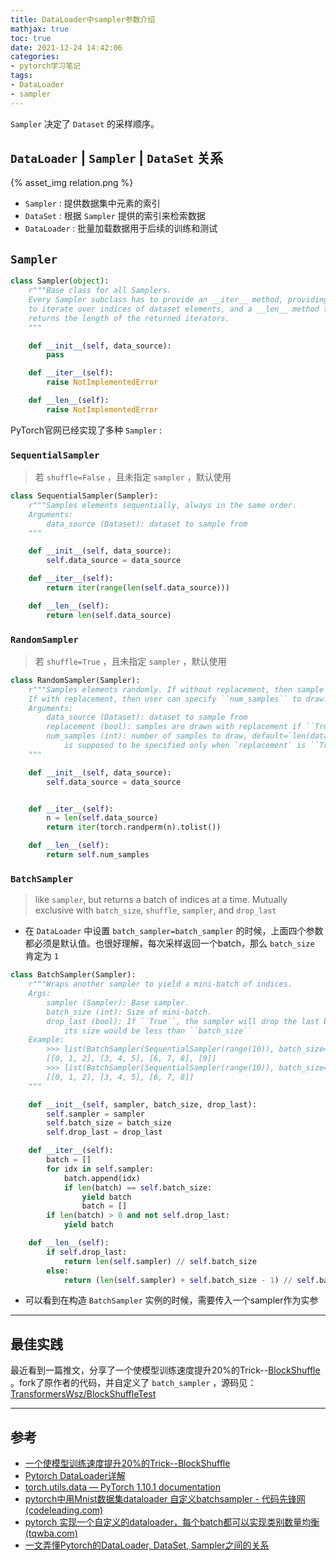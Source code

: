 ```yaml
---
title: DataLoader中sampler参数介绍
mathjax: true
toc: true
date: 2021-12-24 14:42:06
categories:
- pytorch学习笔记
tags:
- DataLoader
- sampler
---
```


`Sampler` 决定了 `Dataset` 的采样顺序。

<!--more-->

 ## `DataLoader` | `Sampler` | `DataSet` 关系

{% asset_img relation.png %}


- `Sampler` : 提供数据集中元素的索引
- `DataSet` : 根据 `Sampler` 提供的索引来检索数据
- `DataLoader` : 批量加载数据用于后续的训练和测试

## `Sampler`

```python
class Sampler(object):
    r"""Base class for all Samplers.
    Every Sampler subclass has to provide an __iter__ method, providing a way
    to iterate over indices of dataset elements, and a __len__ method that
    returns the length of the returned iterators.
    """

    def __init__(self, data_source):
        pass

    def __iter__(self):
        raise NotImplementedError

    def __len__(self):
        raise NotImplementedError
```

PyTorch官网已经实现了多种 `Sampler` :

### `SequentialSampler`

> 若 `shuffle=False` ，且未指定 `sampler` ，默认使用

```python
class SequentialSampler(Sampler):
    r"""Samples elements sequentially, always in the same order.
    Arguments:
        data_source (Dataset): dataset to sample from
    """

    def __init__(self, data_source):
        self.data_source = data_source

    def __iter__(self):
        return iter(range(len(self.data_source)))

    def __len__(self):
        return len(self.data_source)
```

### `RandomSampler`

> 若 `shuffle=True` ，且未指定 `sampler` ，默认使用

```python
class RandomSampler(Sampler):
    r"""Samples elements randomly. If without replacement, then sample from a shuffled dataset.
    If with replacement, then user can specify ``num_samples`` to draw.
    Arguments:
        data_source (Dataset): dataset to sample from
        replacement (bool): samples are drawn with replacement if ``True``, default=``False``
        num_samples (int): number of samples to draw, default=`len(dataset)`. This argument
            is supposed to be specified only when `replacement` is ``True``.
    """

    def __init__(self, data_source):
        self.data_source = data_source


    def __iter__(self):
        n = len(self.data_source)
        return iter(torch.randperm(n).tolist())

    def __len__(self):
        return self.num_samples
```

### `BatchSampler`

> like `sampler`, but returns a batch of indices at a time. Mutually exclusive with `batch_size`, `shuffle`, `sampler`, and `drop_last`

- 在 `DataLoader` 中设置 `batch_sampler=batch_sampler` 的时候，上面四个参数都必须是默认值。也很好理解，每次采样返回一个batch，那么 `batch_size` 肯定为 `1`

```python
class BatchSampler(Sampler):
    r"""Wraps another sampler to yield a mini-batch of indices.
    Args:
        sampler (Sampler): Base sampler.
        batch_size (int): Size of mini-batch.
        drop_last (bool): If ``True``, the sampler will drop the last batch if
            its size would be less than ``batch_size``
    Example:
        >>> list(BatchSampler(SequentialSampler(range(10)), batch_size=3, drop_last=False))
        [[0, 1, 2], [3, 4, 5], [6, 7, 8], [9]]
        >>> list(BatchSampler(SequentialSampler(range(10)), batch_size=3, drop_last=True))
        [[0, 1, 2], [3, 4, 5], [6, 7, 8]]
    """

    def __init__(self, sampler, batch_size, drop_last):
        self.sampler = sampler
        self.batch_size = batch_size
        self.drop_last = drop_last

    def __iter__(self):
        batch = []
        for idx in self.sampler:
            batch.append(idx)
            if len(batch) == self.batch_size:
                yield batch
                batch = []
        if len(batch) > 0 and not self.drop_last:
            yield batch

    def __len__(self):
        if self.drop_last:
            return len(self.sampler) // self.batch_size
        else:
            return (len(self.sampler) + self.batch_size - 1) // self.batch_size
```

- 可以看到在构造 `BatchSampler` 实例的时候，需要传入一个sampler作为实参
___

## 最佳实践

最近看到一篇推文，分享了一个使模型训练速度提升20%的Trick--[BlockShuffle](https://mp.weixin.qq.com/s/xGvaW87UQFjetc5xFmKxWg) 。fork了原作者的代码，并自定义了 `batch_sampler` ，源码见：[TransformersWsz/BlockShuffleTest](https://github.com/TransformersWsz/BlockShuffleTest)

___

## 参考

- [一个使模型训练速度提升20%的Trick--BlockShuffle](https://mp.weixin.qq.com/s/xGvaW87UQFjetc5xFmKxWg)
- [Pytorch DataLoader详解](https://www.zdaiot.com/MLFrameworks/Pytorch/Pytorch%20DataLoader%E8%AF%A6%E8%A7%A3/)
- [torch.utils.data — PyTorch 1.10.1 documentation](https://pytorch.org/docs/stable/data.html?highlight=dataloader#torch.utils.data.DataLoader)
- [pytorch中用Mnist数据集dataloader 自定义batchsampler - 代码先锋网 (codeleading.com)](https://www.codeleading.com/article/79575865698/)
- [pytorch 实现一个自定义的dataloader，每个batch都可以实现类别数量均衡 (tqwba.com)](https://www.tqwba.com/x_d/jishu/415752.html)
- [一文弄懂Pytorch的DataLoader, DataSet, Sampler之间的关系](https://zhuanlan.zhihu.com/p/76893455)
